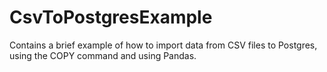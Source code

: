 # CsvToPostgresExample
Contains a brief example of how to import data from CSV files to Postgres, using the COPY command and using Pandas.
